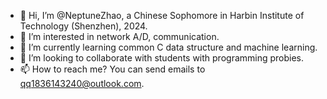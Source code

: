 - 👋 Hi, I’m @NeptuneZhao, a Chinese Sophomore in Harbin Institute of Technology (Shenzhen), 2024.
- 👀 I’m interested in network A/D, communication.
- 🌱 I’m currently learning common C data structure and machine learning.
- 💞️ I’m looking to collaborate with students with programming probies.
- 📫 How to reach me? You can send emails to qq1836143240@outlook.com.

<!---
NeptuneZhao/NeptuneZhao is a ✨ special ✨ repository because its `README.md` (this file) appears on your GitHub profile.
You can click the Preview link to take a look at your changes.
--->
